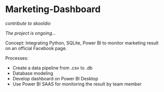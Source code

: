 # Marketing-Dashboard
*contribute to skooldio*

*The project is ongoing...*

Concept: Integrating Python, SQLite, Power BI to monitor marketing result on an official Facebook page.

Processes:
* Create a data pipeline from .csv to .db
* Database modeling
* Develop dashboard on Power BI Desktop
* Use Power BI SAAS for monitoring the result by team member
